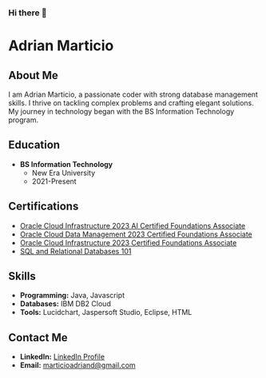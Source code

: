 ### Hi there 👋

# Adrian Marticio

## About Me

I am Adrian Marticio, a passionate coder with strong database management skills. I thrive on tackling complex problems and crafting elegant solutions. My journey in technology began with the BS Information Technology program.

## Education

- **BS Information Technology**
  - New Era University
  - 2021-Present

## Certifications

- [Oracle Cloud Infrastructure 2023 AI Certified Foundations Associate](https://catalog-education.oracle.com/pls/certview/sharebadge?id=37BA196654D85F3134776375DD363A84BF46A1895EF7D10B00A5E391F024627E&fbclid=IwAR2VDbS0QYW7FN29PHKLaY52whtms7cFhegJXNH3gLCyIWhf50oO1ayKW5g%20Submission%20comments%20Comments%20(0))
- [Oracle Cloud Data Management 2023 Certified Foundations Associate](https://catalog-education.oracle.com/pls/certview/sharebadge?id=5D65DECB25A9929B2C190F3239D6D078AC5664A9ADF2794412070AD0473B28D8&fbclid=IwAR0O8CaRIWOWZOt-gIcZypm5XjpbmTGFiQIQWBr23GMfcQvyHfGl3BDdGxM)
- [Oracle Cloud Infrastructure 2023 Certified Foundations Associate](https://catalog-education.oracle.com/pls/certview/sharebadge?id=20A0BC13DC6CD98F3E7E4430B98C0DF5C83857A6231C04E2E6D7B1F939175DE6&fbclid=IwAR0O8CaRIWOWZOt-gIcZypm5XjpbmTGFiQIQWBr23GMfcQvyHfGl3BDdGxM)
- [SQL and Relational Databases 101](https://courses.cognitiveclass.ai/certificates/91d80382bfd148ebbce9db046e0ab301)

## Skills

- **Programming:** Java, Javascript
- **Databases:** IBM DB2 Cloud
- **Tools:** Lucidchart, Jaspersoft Studio, Eclipse, HTML

## Contact Me

- **LinkedIn:** [LinkedIn Profile](https://www.linkedin.com/in/adrian-marticio-0b2678284/)
- **Email:** marticioadriand@gmail.com

